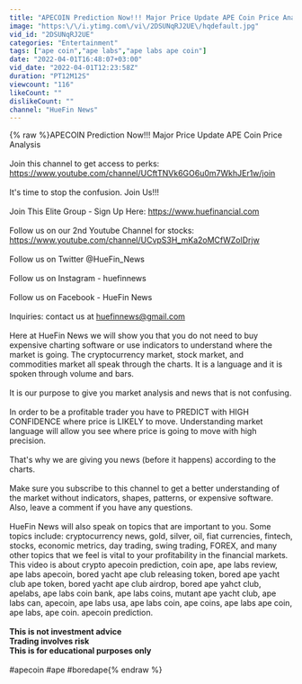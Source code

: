 ```yaml
---
title: "APECOIN Prediction Now!!! Major Price Update APE Coin Price Analysis"
image: "https:\/\/i.ytimg.com\/vi\/2DSUNqRJ2UE\/hqdefault.jpg"
vid_id: "2DSUNqRJ2UE"
categories: "Entertainment"
tags: ["ape coin","ape labs","ape labs ape coin"]
date: "2022-04-01T16:48:07+03:00"
vid_date: "2022-04-01T12:23:58Z"
duration: "PT12M12S"
viewcount: "116"
likeCount: ""
dislikeCount: ""
channel: "HueFin News"
---
```

{% raw %}APECOIN Prediction Now!!! Major Price Update APE Coin Price Analysis<br /><br />Join this channel to get access to perks:<br /><a rel="nofollow" target="blank" href="https://www.youtube.com/channel/UCftTNVk6GO6u0m7WkhJEr1w/join">https://www.youtube.com/channel/UCftTNVk6GO6u0m7WkhJEr1w/join</a><br /><br />It's time to stop the confusion. Join Us!!!<br /><br />Join This Elite Group - Sign Up Here: <a rel="nofollow" target="blank" href="https://www.huefinancial.com">https://www.huefinancial.com</a><br /><br />Follow us on our 2nd Youtube Channel for stocks: <a rel="nofollow" target="blank" href="https://www.youtube.com/channel/UCvpS3H_mKa2oMCfWZolDrjw">https://www.youtube.com/channel/UCvpS3H_mKa2oMCfWZolDrjw</a><br /><br />Follow us on Twitter @HueFin_News<br /><br />Follow us on Instagram - huefinnews<br /><br />Follow us on Facebook - HueFin News<br /><br />Inquiries: contact us at huefinnews@gmail.com<br /><br />Here at HueFin News we will show you that you do not need to buy expensive charting software or use indicators to understand where the market is going.  The cryptocurrency market, stock market, and commodities market all speak through the charts.  It is a language and it is spoken through volume and bars.<br /><br />It is our purpose to give you market analysis and news that is not confusing.<br /><br />In order to be a profitable trader you have to PREDICT with HIGH CONFIDENCE where price is LIKELY to move.  Understanding market language will allow you see where price is going to move with high precision. <br /><br />That's why we are giving you news (before it happens) according to the charts. <br /><br />Make sure you subscribe to this channel to get a better understanding of the market without indicators, shapes, patterns, or expensive software.  Also, leave a comment if you have any questions.<br /><br />HueFin News will also speak on topics that are important to you.  Some topics include: cryptocurrency news, gold, silver, oil, fiat currencies, fintech, stocks, economic metrics, day trading, swing trading, FOREX, and many other topics that we feel is vital to your profitability in the financial markets.  This video is about crypto apecoin prediction, coin ape, ape labs review, ape labs apecoin, bored yacht ape club releasing token, bored ape yacht club ape token, bored yacht ape club airdrop, bored ape yahct club, apelabs, ape labs coin bank, ape labs coins, mutant ape yacht club, ape labs can, apecoin, ape labs usa, ape labs coin, ape coins, ape labs ape coin, ape labs, ape coin.  apecoin prediction.  <br /><br />**This is not investment advice** <br />**Trading involves risk**<br />**This is for educational purposes only**<br /><br />#apecoin #ape #boredape{% endraw %}
